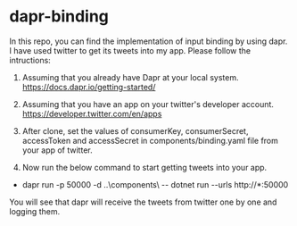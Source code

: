 # dapr-binding

In this repo, you can find the implementation of input binding by using dapr. I have used twitter to get its tweets into my app. Please follow the intructions:

1. Assuming that you already have Dapr at your local system. https://docs.dapr.io/getting-started/

2. Assuming that you have an app on your twitter's developer account. https://developer.twitter.com/en/apps

3. After clone, set the values of consumerKey, consumerSecret, accessToken and accessSecret in components/binding.yaml file from your app of twitter.

4. Now run the below command to start getting tweets into your app.
- dapr run -p 50000 -d ..\components\ -- dotnet run --urls http://*:50000

You will see that dapr will receive the tweets from twitter one by one and logging them.

